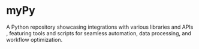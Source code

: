 # myPy
A Python repository showcasing integrations with various libraries and APIs , featuring tools and scripts for seamless automation, data processing, and workflow optimization.
